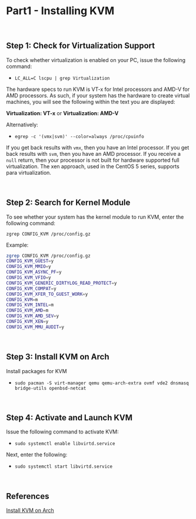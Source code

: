 # Part1 - Installing KVM

<br>

## Step 1: Check for Virtualization Support

To check whether virtualization is enabled on your PC, issue the following command:

- `LC_ALL=C lscpu | grep Virtualization`

The hardware specs to run KVM is VT-x for Intel processors and AMD-V for AMD processors. As such, if your system has the hardware to create virtual machines, you will see the following within the text you are displayed:

**Virtualization: VT-x** or **Virtualization: AMD-V**

Alternatively:

- `egrep -c '(vmx|svm)' --color=always /proc/cpuinfo`

If you get back results with `vmx`, then you have an Intel processor. If you get back results with `svm`, then you have an AMD processor. If you receive a `null` return, then your processor is not built for hardware supported full virtualization. The xen approach, used in the CentOS 5 series, supports para virtualization.

<br>

## Step 2: Search for Kernel Module

To see whether your system has the kernel module to run KVM, enter the following command:

`zgrep CONFIG_KVM /proc/config.gz`

Example:

```bash
zgrep CONFIG_KVM /proc/config.gz
CONFIG_KVM_GUEST=y
CONFIG_KVM_MMIO=y
CONFIG_KVM_ASYNC_PF=y
CONFIG_KVM_VFIO=y
CONFIG_KVM_GENERIC_DIRTYLOG_READ_PROTECT=y
CONFIG_KVM_COMPAT=y
CONFIG_KVM_XFER_TO_GUEST_WORK=y
CONFIG_KVM=m
CONFIG_KVM_INTEL=m
CONFIG_KVM_AMD=m
CONFIG_KVM_AMD_SEV=y
CONFIG_KVM_XEN=y
CONFIG_KVM_MMU_AUDIT=y
```

<br>

## Step 3: Install KVM on Arch

Install packages for KVM
- `sudo pacman -S virt-manager qemu qemu-arch-extra ovmf vde2 dnsmasq bridge-utils openbsd-netcat`

<br>

## Step 4: Activate and Launch KVM

Issue the following command to activate KVM:
- `sudo systemctl enable libvirtd.service`

Next, enter the following:
- `sudo systemctl start libvirtd.service`

<br>


## References

[Install KVM on Arch](https://www.youtube.com/watch?v=itZf5FpDcV0)

